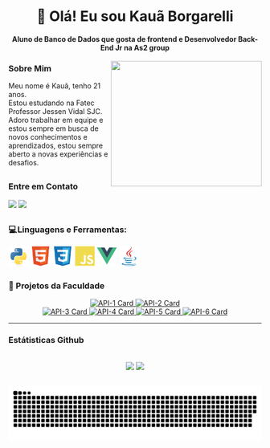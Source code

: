 <h1 align="center">👋 Olá! Eu sou Kauã Borgarelli</h1>
<h4 align="center">Aluno de Banco de Dados que gosta de frontend e Desenvolvedor Back-End Jr na As2 group</h3>


<img  align="right" height="250" width="300"  src="https://user-images.githubusercontent.com/79945984/197029125-1527dcae-8daf-455c-aa48-c0e6484ba26c.gif"/>

### Sobre Mim
<p align="left">Meu nome é Kauã, tenho 21 anos.<br/>
Estou estudando na Fatec Professor Jessen Vidal SJC.<br/>
Adoro trabalhar em equipe e estou sempre em busca de novos conhecimentos e aprendizados, estou sempre aberto a novas experiências e desafios.<br/></p>

##

### Entre em Contato
<div align = "left">
  <a href = "mailto:borgak75@gmail.com"><img src="https://img.shields.io/badge/-Gmail-%3D294C?style=for-the-badge&logo=gmail&logoColor=white&color=E91E63" target="_blank"></a>
  <a href="https://www.linkedin.com/in/kau%C3%A3-borgarelli-5bb67220a/" target="_blank"><img src="https://img.shields.io/badge/-LinkedIn-%230077B5?style=for-the-badge&logo=linkedin&logoColor=white&color=5075CA" target="_blank"></a> 
</div>

##

<h3 align="left"> 💻 Linguagens e Ferramentas:</h3>
<div aling ="left">
 <img align="center" alt="Borgarelli-Python" height="40" width="40" src="https://raw.githubusercontent.com/devicons/devicon/master/icons/python/python-original.svg">
 <img align="center" alt="Borgarelli-HTML" height="40" width="40" src="https://raw.githubusercontent.com/devicons/devicon/master/icons/html5/html5-original.svg">
 <img align="center" alt="Borgarelli-CSS" height="40" width="40" src="https://raw.githubusercontent.com/devicons/devicon/master/icons/css3/css3-original.svg">
 <img align="center" alt="Borgarelli-Js" height="40" width="40" src="https://raw.githubusercontent.com/devicons/devicon/master/icons/javascript/javascript-plain.svg">
 <img align="center" alt="Borgarelli-Vue" height="40" width="40" src="https://raw.githubusercontent.com/devicons/devicon/master/icons/vuejs/vuejs-original.svg">
 <img align="center" alt="Borgarelli-Java" height="40" width="40"src="https://raw.githubusercontent.com/devicons/devicon/master/icons/java/java-original.svg">
</div>



##

### 📂 Projetos da Faculdade 

<div align="center">
  <a href="https://github.com/TheLooksDatabase/Julius">
    <img src="https://github-readme-stats.vercel.app/api/pin/?username=TheLooksDatabase&repo=Julius&theme=tokyonight" alt="API-1 Card">
  </a>
  <a href="https://github.com/Borgarelli/SGBD_Health">
    <img src="https://github-readme-stats.vercel.app/api/pin/?username=Borgarelli&repo=SGBD_Health&theme=tokyonight" alt="API-2 Card">
  </a>
</div>

<div align="center">
  <a href="https://github.com/Borgarelli/DescontOn" >
    <img src="https://github-readme-stats.vercel.app/api/pin/?username=Borgarelli&repo=DescontOn&theme=tokyonight" alt="API-3 Card">
  </a>
  <a href="https://github.com/Borgarelli/MCS">
    <img src="https://github-readme-stats.vercel.app/api/pin/?username=Borgarelli&repo=MCS&theme=tokyonight" alt="API-4 Card">
  </a>
 <a href="https://github.com/TechNinjass/midall-parent">
    <img src="https://github-readme-stats.vercel.app/api/pin/?username=TechNinjass&repo=midall-parent&theme=tokyonight" alt="API-5 Card">
  </a>
  <a href="https://github.com/TechVisionn/tech-parent">
    <img src="https://github-readme-stats.vercel.app/api/pin/?username=TechVisionn&repo=tech-parent&theme=tokyonight" alt="API-6 Card">
  </a>
</div>



<hr>


### Estátisticas Github
<br>
<div align="center">
<img height="180em" src="https://github-readme-stats.vercel.app/api?username=Borgarelli&show_icons=true&theme=tokyonight&include_all_commits=true&count_private=true"/>
<img height="180em" src="https://github-readme-stats.vercel.app/api/top-langs/?username=Borgarelli&layout=compact&theme=tokyonight&include_all_commits=true&count_private=true"/>
</div>
  
##
  <div align="center">
    
![Snake animation](https://github.com/Borgarelli/Borgarelli/blob/output/github-contribution-grid-snake.svg)
    
</div>
